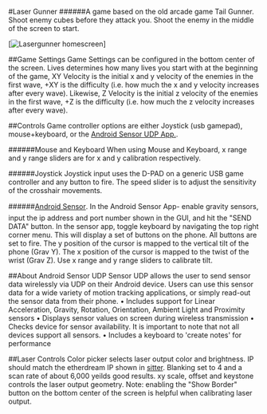 ﻿#Laser Gunner
######A game based on the old arcade game Tail Gunner. Shoot enemy cubes before they attack you. Shoot the enemy in the middle of the screen to start.



[![Lasergunner homescreen](http://i.imgur.com/uvOUS4f.jpg)]

##Game Settings
Game Settings can be configured in the bottom center of the screen. Lives determines how many lives you start with at the beginning of the game, XY Velocity is the initial x and y velocity of the enemies in the first wave, +XY is the difficulty (i.e. how much the x and y velocity increases after every wave). Likewise, Z Velocity is the initial z velocity of the enemies in the first wave, +Z is the difficulty (i.e. how much the z velocity increases after every wave). 

##Controls
Game controller options are either Joystick (usb gamepad), mouse+keyboard, or the [Android Sensor UDP App.](https://play.google.com/store/apps/details?id=com.ubccapstone.sensorUDP). 

######Mouse and Keyboard
When using Mouse and Keyboard, x range and y range sliders are for x and y calibration respectively. 

######Joystick
Joystick input uses the D-PAD on a generic USB game controller and any button to fire. The speed slider is to adjust the sensitivity of the crosshair movements.

######[Android Sensor](https://play.google.com/store/apps/details?id=com.ubccapstone.sensorUDP).
In the Android Sensor App- enable gravity sensors, input the ip address and port number shown in the GUI, and hit the "SEND DATA" button. In the sensor app, toggle keyboard by navigating the top right corner menu. This will display a set of buttons on the phone. All buttons are set to fire. The y position of the cursor is mapped to the vertical tilt of the phone (Grav Y). The x position of the cursor is mapped to the twist of the wrist (Grav Z). Use x range and y range sliders to calibrate tilt.

##About Android Sensor UDP
Sensor UDP allows the user to send sensor data wirelessly via UDP on their Android device. Users can use this sensor data for a wide variety of motion tracking applications, or simply read-out the sensor data from their phone.
• Includes support for Linear Acceleration, Gravity, Rotation, Orientation, Ambient Light and Proximity sensors
• Displays sensor values on screen during wireless transmission
• Checks device for sensor availability. It is important to note that not all devices support all sensors.
• Includes a keyboard to 'create notes' for performance

##Laser Controls
Color picker selects laser output color and brightness. IP should match the etherdream IP shown in [sitter](http://ether-dream.com/downloads.html). Blanking set to 4 and a scan rate of about 6,000 yeilds good results. xy scale, offset and keystone controls the laser output geometry. Note: enabling the "Show Border" button on the bottom center of the screen is helpful when calibrating laser output.